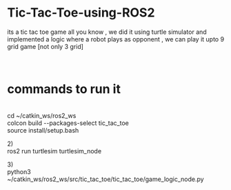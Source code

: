 # Tic-Tac-Toe-using-ROS2
its a tic tac toe game all you know , we did it using turtle simulator and implemented a logic where a robot plays as opponent , we can play it upto 9 grid game [not only 3 grid]
<br>
<br>
<br>
# commands to run it
<br>
cd ~/catkin_ws/ros2_ws<br>
colcon build --packages-select tic_tac_toe<br>
source install/setup.bash<br>

2)<br>
ros2 run turtlesim turtlesim_node<br>

3)<br>
python3 ~/catkin_ws/ros2_ws/src/tic_tac_toe/tic_tac_toe/game_logic_node.py<br>
